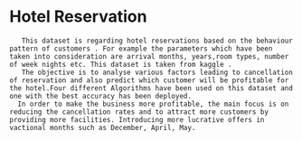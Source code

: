 # Hotel Reservation
       This dataset is regarding hotel reservations based on the behaviour pattern of customers . For example the parameters which have been taken into consideration are arrival months, years,room types, number of week nights etc. This dataset is taken from kaggle .
       The objective is to analyse various factors leading to cancellation of reservation and also predict which customer will be profitable for the hotel.Four different Algorithms have been used on this dataset and one with the best accuracy has been deployed.
      In order to make the business more profitable, the main focus is on reducing the cancellation rates and to attract more customers by providing more facilities. Introducing more lucrative offers in vactional months such as December, April, May.

